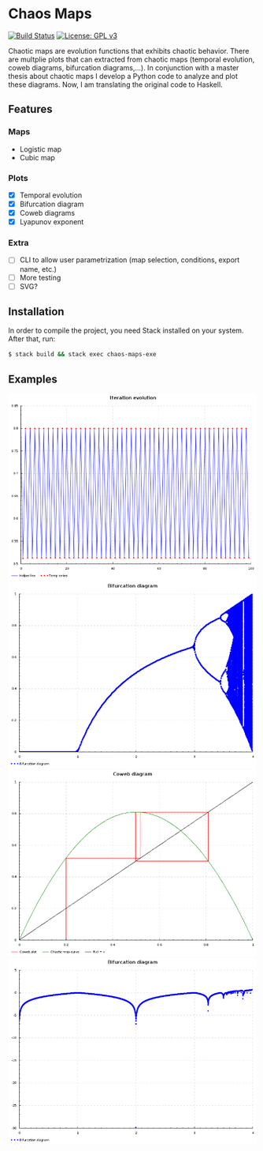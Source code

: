 # Chaos Maps


[![Build Status](https://travis-ci.org/febouge/chaos-maps.svg?branch=master)](https://travis-ci.org/febouge/chaos-maps) [![License: GPL v3](https://img.shields.io/badge/License-GPL%20v3-blue.svg)](http://www.gnu.org/licenses/gpl-3.0)

Chaotic maps are evolution functions that exhibits chaotic behavior. There are multplie plots that can extracted from chaotic maps (temporal evolution, coweb diagrams, bifurcation diagrams,...). In conjunction with a master thesis about chaotic maps I develop a Python code to analyze and plot these diagrams. Now, I am translating the original code to Haskell.

## Features

### Maps
- Logistic map
- Cubic map

### Plots
- [x] Temporal evolution
- [x] Bifurcation diagram
- [x] Coweb diagrams
- [x] Lyapunov exponent

### Extra
- [ ] CLI to allow user parametrization (map selection, conditions, export name, etc.)
- [ ] More testing
- [ ] SVG?

## Installation

In order to compile the project, you need Stack installed on your system. After that, run:

```bash
$ stack build && stack exec chaos-maps-exe
```

## Examples
![Temporal evolution](examples/temporal.png?raw=true "Temporal evolution")
![Bifurcation diagram](examples/bifurcation.png?raw=true "Bifurcation diagram")
![Coweb diagram](examples/coweb.png?raw=true "Coweb diagram")
![Lyapunov exponent](examples/lyapunov.png?raw=true "Lyapunov exponent")
